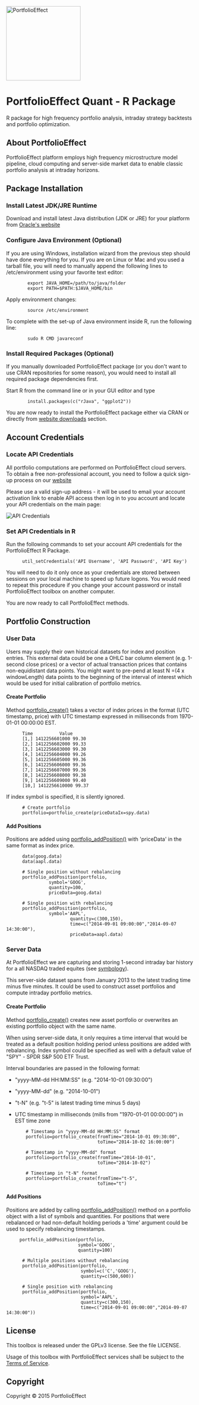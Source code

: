 <a href="https://www.portfolioeffect.com/">
  <img width="200" src="https://www.portfolioeffect.com/img/logo/portfolioeffect-logo-full-200-950.png" alt="PortfolioEffect">
</a>

# PortfolioEffect Quant - R Package 
R package for high frequency portfolio analysis, intraday strategy backtests and portfolio optimization.

## About PortfolioEffect

PortfolioEffect platform employs high frequency microstructure model pipeline, cloud computing and server-side 
market data to enable classic portfolio analysis at intraday horizons.

## Package Installation

### Install Latest JDK/JRE Runtime

Download and install latest Java distribution (JDK or JRE) for your platform from
[Oracle's website][]

### Configure Java Environment (Optional)

If you are using Windows, installation wizard from the previous step should have done everything for you.
If you are on Linux or Mac and you used a tarball file, you will need to manually append the following 
lines to /etc/environment using your favorite text editor:

			export JAVA_HOME=/path/to/java/folder
			export PATH=$PATH:$JAVA_HOME/bin

Apply environment changes:

			source /etc/environment

To complete with the set-up of Java environment inside R, run the following line:

			sudo R CMD javareconf

### Install Required Packages (Optional)
If you manually downloaded PortfolioEffect package (or you don't want to use CRAN
repositories for some reason), you would need to install all required package
dependencies first.

Start R from the command line or in your GUI editor and type

			install.packages(c("rJava", "ggplot2"))
			
You are now ready to install the PortfolioEffect package either via CRAN
or directly from [website downloads][] section.


## Account Credentials

### Locate API Credentials

All portfolio computations are performed on PortfolioEffect cloud servers.
To obtain a free non-professional account, you need to follow a quick sign-up
process on our [website][]

Please use a valid sign-up address - it will be used to email your
account activation link to enable API access then log in to you account and 
locate your API credentials on the main page:

<img src="https://www.portfolioeffect.com/img/screenshots/quant/tutorials/api-settings.png" alt="API Credentials">

### Set API Credentials in R

Run the following commands to set your account API credentials for the
PortfolioEffect R Package.

		  util_setCredentials('API Username', 'API Password', 'API Key')

You will need to do it only once as your credentials are stored between sessions
on your local machine to speed up future logons. You would need to repeat
this procedure if you change your account password or install PortfolioEffect
toolbox on another computer.

You are now ready to call PortfolioEffect methods.

## Portfolio Construction

### User Data

Users may supply their own historical datasets for index and position entries. 
This external data could be one a OHLC bar column element (e.g. 1-second close prices) or a vector of actual transaction prices that contains non-equidistant data points. 
You might want to pre-pend at least N =(4 x windowLength) data points to the
beginning of the interval of interest which would be used for initial calibration of portfolio metrics.

#### Create Portfolio 

Method [portfolio_create()][] takes a vector of index prices in the format (UTC timestamp, price) with UTC
timestamp expressed in milliseconds from 1970-01-01 00:00:00 EST.
		
		  Time          Value
		  [1,] 1412256601000 99.30
		  [2,] 1412256602000 99.33
		  [3,] 1412256603000 99.30
		  [4,] 1412256604000 99.26
		  [5,] 1412256605000 99.36
		  [6,] 1412256606000 99.36
		  [7,] 1412256607000 99.36
		  [8,] 1412256608000 99.38
		  [9,] 1412256609000 99.40
		  [10,] 1412256610000 99.37
		  
If index symbol is specified, it is silently ignored.

		  # Create portfolio
		  portfolio=portfolio_create(priceDataIx=spy.data)
		

#### Add Positions

Positions are added using [portfolio_addPosition()][] 
with 'priceData' in the same format as index price.

		  data(goog.data)
		  data(aapl.data)

		  # Single position without rebalancing
		  portfolio_addPosition(portfolio, 
		  			symbol='GOOG', 
		  			quantity=100, 
		  			priceData=goog.data) 

		  # Single position with rebalancing
		  portfolio_addPosition(portfolio, 
		  			symbol='AAPL', 
							quantity=c(300,150), 
							time=c("2014-09-01 09:00:00","2014-09-07 14:30:00"), 
							priceData=aapl.data)


### Server Data

At PortfolioEffect we are capturing and storing 1-second intraday bar history for a 
all NASDAQ traded equites (see [symbology][]).

This server-side dataset spans from January 2013 to the latest trading time minus five minutes. 
It could be used to construct asset portfolios and compute intraday portfolio metrics.

#### Create Portfolio

Method [portfolio_create()][] creates new asset portfolio or overwrites an existing portfolio object with the
same name.

When using server-side data, it only requires a time interval that would be
treated as a default position holding period unless positions are added with rebalancing.
Index symbol could be specified as well with a default value of "SPY" - SPDR S&P 500 ETF Trust.

Interval boundaries are passed in the following format:
		  
* "yyyy-MM-dd HH:MM:SS" (e.g. "2014-10-01 09:30:00")
* "yyyy-MM-dd" (e.g. "2014-10-01")
* "t-N" (e.g. "t-5" is latest trading time minus 5 days)
* UTC timestamp in milliseconds (mills from "1970-01-01 00:00:00") in EST time zone
  		  
		  # Timestamp in "yyyy-MM-dd HH:MM:SS" format
		  portfolio=portfolio_create(fromTime="2014-10-01 09:30:00", 
									 toTime="2014-10-02 16:00:00")
			
		  # Timestamp in "yyyy-MM-dd" format
		  portfolio=portfolio_create(fromTime="2014-10-01", 
									 toTime="2014-10-02")
			
		  # Timestamp in "t-N" format
		  portfolio=portfolio_create(fromTime="t-5", 
									 toTime="t")

#### Add Positions
Positions are added by calling [portfolio_addPosition()][]
method on a portfolio object with a list of symbols and quantities. For
positions that were rebalanced or had non-default holding periods a 'time' argument could be used to specify rebalancing timestamps.


	     portfolio_addPosition(portfolio,
							   symbol='GOOG', 
							   quantity=100)
			
		  # Multiple positions without rebalancing
		  portfolio_addPosition(portfolio,
								symbol=c('C','GOOG'),
								quantity=c(500,600))
			
		  # Single position with rebalancing
		  portfolio_addPosition(portfolio,
								symbol='AAPL', 
								quantity=c(300,150), 
								time=c("2014-09-01 09:00:00","2014-09-07 14:30:00"))


## License

This toolbox is released under the GPLv3 license. See the file LICENSE.

Usage of this toolbox with PortfolioEffect services shall be subject to the [Terms of Service][PortfolioEffect Terms].

## Copyright

Copyright &copy; 2015 PortfolioEffect

[PortfolioEffect Terms]: https://www.portfolioeffect.com/docs/terms
[website]: https://www.portfolioeffect.com/registration
[website downloads]: https://www.portfolioeffect.com/docs/platform/quant
[portfolio_create()]: https://www.portfolioeffect.com/docs/platform/quant/functions/general-functions/portfolio-create
[portfolio_addPosition()]: https://www.portfolioeffect.com/docs/platform/quant/functions/general-functions/portfolio-add-position
[symbology]: https://www.portfolioeffect.com/docs/symbology
[Oracle's website]: http://www.oracle.com/technetwork/java/javase/downloads/jdk8-downloads-2133151.html